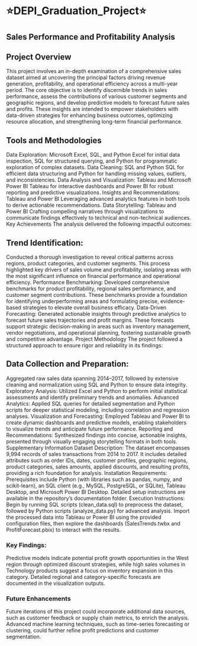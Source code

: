 # ⭐DEPI_Graduation_Project⭐

## Sales Performance and Profitability Analysis

## Project Overview

This project involves an in-depth examination of a comprehensive sales dataset aimed at uncovering the principal factors driving revenue generation, profitability, and operational efficiency across a multi-year period. The core objective is to identify discernible trends in sales performance, assess the contributions of various customer segments and geographic regions, and develop predictive models to forecast future sales and profits. These insights are intended to empower stakeholders with data-driven strategies for enhancing business outcomes, optimizing resource allocation, and strengthening long-term financial performance.

## Tools and Methodologies
Data Exploration: Microsoft Excel, SQL, and Python
Excel for initial data inspection, SQL for structured querying, and Python for programmatic exploration of complex datasets.
Data Cleaning: SQL and Python
SQL for efficient data structuring and Python for handling missing values, outliers, and inconsistencies.
Data Analysis and Visualization: Tableau and Microsoft Power BI
Tableau for interactive dashboards and Power BI for robust reporting and predictive visualizations.
Insights and Recommendations: Tableau and Power BI
Leveraging advanced analytics features in both tools to derive actionable recommendations.
Data Storytelling: Tableau and Power BI
Crafting compelling narratives through visualizations to communicate findings effectively to technical and non-technical audiences.
Key Achievements
The analysis delivered the following impactful outcomes:

## Trend Identification:
Conducted a thorough investigation to reveal critical patterns across regions, product categories, and customer segments. This process highlighted key drivers of sales volume and profitability, isolating areas with the most significant influence on financial performance and operational efficiency.
Performance Benchmarking:
Developed comprehensive benchmarks for product profitability, regional sales performance, and customer segment contributions. These benchmarks provide a foundation for identifying underperforming areas and formulating precise, evidence-based strategies to elevate overall business efficacy.
Data-Driven Forecasting:
Generated actionable insights through predictive analytics to forecast future sales trajectories and profit margins. These forecasts support strategic decision-making in areas such as inventory management, vendor negotiations, and operational planning, fostering sustainable growth and competitive advantage.
Project Methodology
The project followed a structured approach to ensure rigor and reliability in its findings:

## Data Collection and Preparation:
 Aggregated raw sales data spanning 2014–2017, followed by extensive cleaning and normalization using SQL and Python to ensure data integrity.
Exploratory Analysis: Utilized Excel and Python to perform initial statistical assessments and identify preliminary trends and anomalies.
Advanced Analytics: Applied SQL queries for detailed segmentation and Python scripts for deeper statistical modeling, including correlation and regression analyses.
Visualization and Forecasting: Employed Tableau and Power BI to create dynamic dashboards and predictive models, enabling stakeholders to visualize trends and anticipate future performance.
Reporting and Recommendations: Synthesized findings into concise, actionable insights, presented through visually engaging storytelling formats in both tools.
Supplementary Information
Dataset Description:
The dataset encompasses 9,994 records of sales transactions from 2014 to 2017. It includes detailed attributes such as order IDs, dates, customer profiles, geographic regions, product categories, sales amounts, applied discounts, and resulting profits, providing a rich foundation for analysis.
Installation Requirements:
Prerequisites include Python (with libraries such as pandas, numpy, and scikit-learn), an SQL client (e.g., MySQL, PostgreSQL, or SQLite), Tableau Desktop, and Microsoft Power BI Desktop. Detailed setup instructions are available in the repository’s documentation folder.
Execution Instructions:
Begin by running SQL scripts (clean_data.sql) to preprocess the dataset, followed by Python scripts (analyze_data.py) for advanced analysis. Import the processed data into Tableau or Power BI using the provided configuration files, then explore the dashboards (SalesTrends.twbx and ProfitForecast.pbix) to interact with the results.
### Key Findings:
Predictive models indicate potential profit growth opportunities in the West region through optimized discount strategies, while high sales volumes in Technology products suggest a focus on inventory expansion in this category. Detailed regional and category-specific forecasts are documented in the visualization outputs.
### Future Enhancements
Future iterations of this project could incorporate additional data sources, such as customer feedback or supply chain metrics, to enrich the analysis. Advanced machine learning techniques, such as time-series forecasting or clustering, could further refine profit predictions and customer segmentation.
